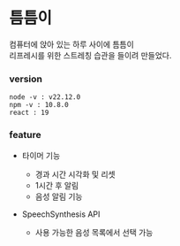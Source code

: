 # 틈틈이

컴퓨터에 앉아 있는 하루 사이에 틈틈이 <br>리프레시를 위한 스트레칭 습관을 들이려
만들었다.

### version

`node -v : v22.12.0` <br> `npm -v : 10.8.0` <br> `react : 19`

### feature

- 타이머 기능

  - 경과 시간 시각화 및 리셋
  - 1시간 후 알림
  - 음성 알림 기능

- SpeechSynthesis API
  - 사용 가능한 음성 목록에서 선택 가능
